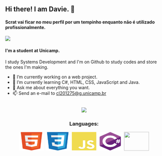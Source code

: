## Hi there! I am Davie. 👋

#### Scrat vai ficar no meu perfil por um tempinho enquanto não é utilizado profissionalmente.
<img src="https://user-images.githubusercontent.com/507615/90595977-95e70e80-e220-11ea-864a-6a61adaff212.png"/>


#### I'm a student at Unicamp.
I study Systems Development and I'm on Github to study codes and store the ones I'm making.

- 🔭 I’m currently working on a web project. 
- 🌱 I’m currently learning C#, HTML, CSS, JavaScript and Java.
- 💬 Ask me about everything you want. 
- 📫 Send an e-mail to cl201275@g.unicamp.br

<br>
<div align="center">
<img src="https://github-readme-stats.vercel.app/api?username=vulgoDavie&show_icons=true&theme=github_dark&count_private=true"/>
  </div>
  <div align="center" style="display: inline_block">
  
### Languages:
  <img align="center" height="60" width="80" src="https://raw.githubusercontent.com/devicons/devicon/master/icons/html5/html5-original.svg">
  <img align="center" height="60" width="80" src="https://raw.githubusercontent.com/devicons/devicon/master/icons/css3/css3-original.svg">
  <img align="center" height="60" width="80" src="https://raw.githubusercontent.com/devicons/devicon/master/icons/javascript/javascript-plain.svg">
  <img align="center" height="60" width="80" src="https://raw.githubusercontent.com/devicons/devicon/master/icons/csharp/csharp-original.svg">
  <img align="center" height="60" width="80" src="https://cdn.jsdelivr.net/gh/devicons/devicon/icons/java/java-original.svg" />       
</div>
       
